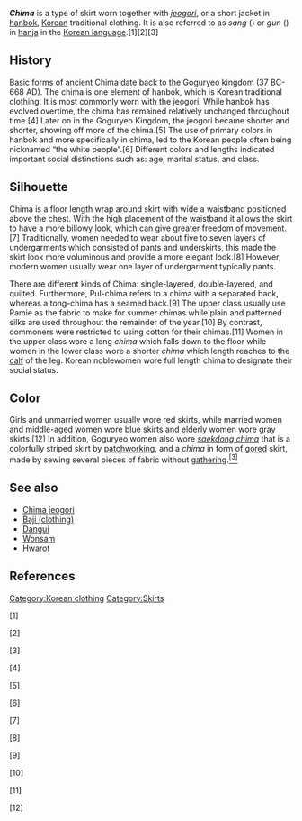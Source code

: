 ***Chima*** is a type of skirt worn together with
*[jeogori](jeogori "wikilink")*, or a short jacket in
[hanbok](hanbok "wikilink"), [Korean](Korea "wikilink") traditional
clothing. It is also referred to as *sang* () or *gun* () in
[hanja](hanja "wikilink") in the [Korean
language](Korean_language "wikilink").[1][2][3]

## History

Basic forms of ancient Chima date back to the Goguryeo kingdom (37
BC-668 AD). The chima is one element of hanbok, which is Korean
traditional clothing. It is most commonly worn with the jeogori. While
hanbok has evolved overtime, the chima has remained relatively unchanged
throughout time.[4] Later on in the Goguryeo Kingdom, the jeogori became
shorter and shorter, showing off more of the chima.[5] The use of
primary colors in hanbok and more specifically in chima, led to the
Korean people often being nicknamed “the white people”.[6] Different
colors and lengths indicated important social distinctions such as: age,
marital status, and class.

## Silhouette

Chima is a floor length wrap around skirt with wide a waistband
positioned above the chest. With the high placement of the waistband it
allows the skirt to have a more billowy look, which can give greater
freedom of movement.[7] Traditionally, women needed to wear about five
to seven layers of undergarments which consisted of pants and
underskirts, this made the skirt look more voluminous and provide a more
elegant look.[8] However, modern women usually wear one layer of
undergarment typically pants.

There are different kinds of Chima: single-layered, double-layered, and
quilted. Furthermore, Pul-chima refers to a chima with a separated back,
whereas a tong-chima has a seamed back.[9] The upper class usually use
Ramie as the fabric to make for summer chimas while plain and patterned
silks are used throughout the remainder of the year.[10] By contrast,
commoners were restricted to using cotton for their chimas.[11] Women in
the upper class wore a long *chima* which falls down to the floor while
women in the lower class wore a shorter *chima* which length reaches to
the [calf](Calf_(anatomy) "wikilink") of the leg. Korean noblewomen wore
full length chima to designate their social status.

## Color

Girls and unmarried women usually wore red skirts, while married women
and middle-aged women wore blue skirts and elderly women wore gray
skirts.[12] In addition, Goguryeo women also wore *[saekdong
chima](saekdong_chima "wikilink")* that is a colorfully striped skirt by
[patchworking](Patchwork "wikilink"), and a *chima* in form of
[gored](Gore_(segment) "wikilink") skirt, made by sewing several pieces
of fabric without
[gathering](Gathering_(sewing) "wikilink").[<sup>\[3\]</sup>](Chima_(clothing)#cite_note-Doosan-3 "wikilink")

## See also

-   [Chima jeogori](Chima_jeogori "wikilink")
-   [Baji (clothing)](Baji_(clothing) "wikilink")
-   [Dangui](Dangui "wikilink")
-   [Wonsam](Wonsam "wikilink")
-   [Hwarot](Hwarot "wikilink")

## References

[Category:Korean clothing](Category:Korean_clothing "wikilink")
[Category:Skirts](Category:Skirts "wikilink")

[1]

[2]

[3]

[4]

[5]

[6]

[7]

[8]

[9]

[10]

[11]

[12]